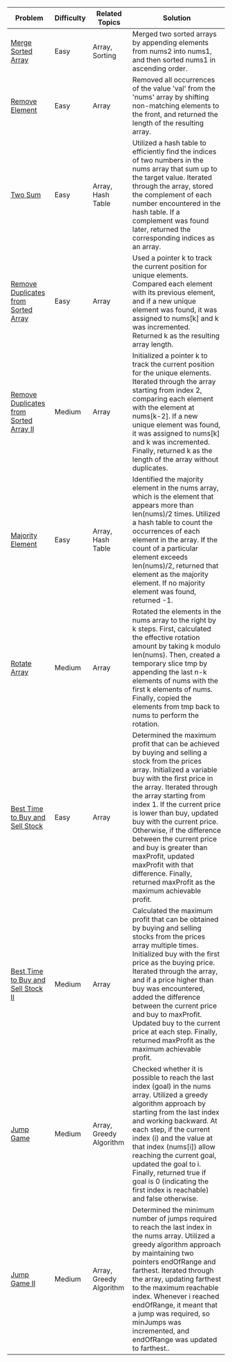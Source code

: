 | Problem            | Difficulty | Related Topics    | Solution                                                                                                                                                              |
| ------------------ | ---------- | ----------------- | --------------------------------------------------------------------------------------------------------------------------------------------------------------------- |
| [Merge Sorted Array](https://github.com/rad16x/leetcode-journey/blob/main/mergeSortedArray.go) | Easy       | Array, Sorting    | Merged two sorted arrays by appending elements from nums2 into nums1, and then sorted nums1 in ascending order\.                                                      |
| [Remove Element](https://github.com/rad16x/leetcode-journey/blob/main/removeElement.go)     | Easy       | Array             | Removed all occurrences of the value 'val' from the 'nums' array by shifting non-matching elements to the front, and returned the length of the resulting array\.    |
| [Two Sum](https://github.com/rad16x/leetcode-journey/blob/main/twoSum.go)            | Easy       | Array, Hash Table | Utilized a hash table to efficiently find the indices of two numbers in the nums array that sum up to the target value. Iterated through the array, stored the complement of each number encountered in the hash table. If a complement was found later, returned the corresponding indices as an array\. |
| [Remove Duplicates from Sorted Array](https://github.com/rad16x/leetcode-journey/blob/main/removeDuplicatesFromSortedArray.go)            | Easy       | Array | Used a pointer k to track the current position for unique elements. Compared each element with its previous element, and if a new unique element was found, it was assigned to nums[k] and k was incremented. Returned k as the resulting array length\. |
| [Remove Duplicates from Sorted Array II](https://github.com/rad16x/leetcode-journey/blob/main/removeDuplicatesFromSortedArrayII.go)        | Medium       | Array | Initialized a pointer k to track the current position for the unique elements. Iterated through the array starting from index 2, comparing each element with the element at nums[k-2]. If a new unique element was found, it was assigned to nums[k] and k was incremented. Finally, returned k as the length of the array without duplicates\. |
| [Majority Element](https://github.com/rad16x/leetcode-journey/blob/main/majorityElement.go)        | Easy       | Array, Hash Table | Identified the majority element in the nums array, which is the element that appears more than len(nums)/2 times. Utilized a hash table to count the occurrences of each element in the array. If the count of a particular element exceeds len(nums)/2, returned that element as the majority element. If no majority element was found, returned -1\. |
| [Rotate Array](https://github.com/rad16x/leetcode-journey/blob/main/rotateArray.go)        | Medium       | Array | Rotated the elements in the nums array to the right by k steps. First, calculated the effective rotation amount by taking k modulo len(nums). Then, created a temporary slice tmp by appending the last n-k elements of nums with the first k elements of nums. Finally, copied the elements from tmp back to nums to perform the rotation\. |
| [Best Time to Buy and Sell Stock](https://github.com/rad16x/leetcode-journey/blob/main/bestTimeToBuyAndSellStock.go)        | Easy       | Array | Determined the maximum profit that can be achieved by buying and selling a stock from the prices array. Initialized a variable buy with the first price in the array. Iterated through the array starting from index 1. If the current price is lower than buy, updated buy with the current price. Otherwise, if the difference between the current price and buy is greater than maxProfit, updated maxProfit with that difference. Finally, returned maxProfit as the maximum achievable profit\. |
| [Best Time to Buy and Sell Stock II](https://github.com/rad16x/leetcode-journey/blob/main/bestTimeToBuyAndSellStockII.go)        | Medium       | Array | Calculated the maximum profit that can be obtained by buying and selling stocks from the prices array multiple times. Initialized buy with the first price as the buying price. Iterated through the array, and if a price higher than buy was encountered, added the difference between the current price and buy to maxProfit. Updated buy to the current price at each step. Finally, returned maxProfit as the maximum achievable profit\. |
| [Jump Game](https://github.com/rad16x/leetcode-journey/blob/main/jumpGame.go)        | Medium       | Array, Greedy Algorithm | Checked whether it is possible to reach the last index (goal) in the nums array. Utilized a greedy algorithm approach by starting from the last index and working backward. At each step, if the current index (i) and the value at that index (nums[i]) allow reaching the current goal, updated the goal to i. Finally, returned true if goal is 0 (indicating the first index is reachable) and false otherwise\. |
| [Jump Game II](https://github.com/rad16x/leetcode-journey/blob/main/jumpGameII.go)        | Medium       | Array, Greedy Algorithm | Determined the minimum number of jumps required to reach the last index in the nums array. Utilized a greedy algorithm approach by maintaining two pointers endOfRange and farthest. Iterated through the array, updating farthest to the maximum reachable index. Whenever i reached endOfRange, it meant that a jump was required, so minJumps was incremented, and endOfRange was updated to farthest.\. |


